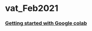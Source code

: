 # vat_Feb2021
 
### [Getting started with Google colab](https://towardsdatascience.com/getting-started-with-google-colab-f2fff97f594c)

